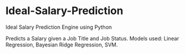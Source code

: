 # Ideal-Salary-Prediction
Ideal Salary Prediction Engine using Python

Predicts a Salary given a Job Title and Job Status.
Models used: Linear Regression, Bayesian Ridge Regression, SVM.
